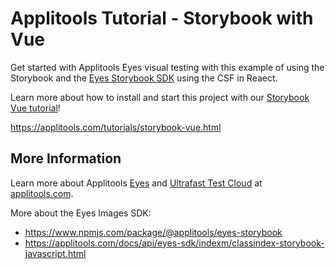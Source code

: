 # Applitools Tutorial - Storybook with Vue

Get started with Applitools Eyes visual testing with this example of using the Storybook and the [Eyes Storybook SDK](https://github.com/applitools/eyes.sdk.javascript1/tree/master/packages/eyes-storybook) using the CSF in Reaect.

Learn more about how to install and start this project with our [Storybook Vue tutorial](https://applitools.com/tutorials/storybook-vue.html)!

<https://applitools.com/tutorials/storybook-vue.html>

## More Information

Learn more about Applitools [Eyes](https://info.applitools.com/ucY77) and [Ultrafast Test Cloud](https://info.applitools.com/ucY78) at [applitools.com](https://info.applitools.com/ucY76).

More about the Eyes Images SDK:
* https://www.npmjs.com/package/@applitools/eyes-storybook
* https://applitools.com/docs/api/eyes-sdk/indexm/classindex-storybook-javascript.html
